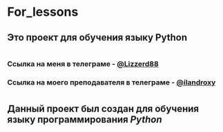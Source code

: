 # For_lessons   
## Это проект для обучения языку Python
#
### Ссылка на меня в телеграме - [@Lizzerd88](https://t.me/Lizzerd88)
### Ссылка на моего преподавателя в телеграме - [@ilandroxy](https://t.me/ilandroxy)
#
## Данный проект был создан для обучения языку программирования _Python_

